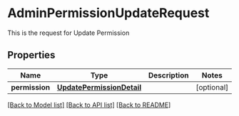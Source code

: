 # AdminPermissionUpdateRequest

This is the request for Update Permission
## Properties
Name | Type | Description | Notes
------------ | ------------- | ------------- | -------------
**permission** | [**UpdatePermissionDetail**](UpdatePermissionDetail.md) |  | [optional] 

[[Back to Model list]](../README.md#documentation-for-models) [[Back to API list]](../README.md#documentation-for-api-endpoints) [[Back to README]](../README.md)


